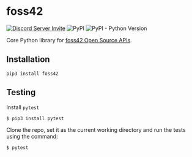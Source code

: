 # foss42

[![Discord Server Invite](https://img.shields.io/badge/DISCORD-JOIN%20SERVER-5663F7?style=for-the-badge&logo=discord&logoColor=white)](https://discord.gg/2s49SCNfyJ)
![PyPI](https://img.shields.io/pypi/v/foss42?logo=python&logoColor=yellow&style=for-the-badge)
![PyPI - Python Version](https://img.shields.io/pypi/pyversions/foss42?logo=python&logoColor=yellow&style=for-the-badge)

Core Python library for [foss42 Open Source APIs](https://github.com/foss42/api). 

## Installation

```
pip3 install foss42
```

## Testing

Install `pytest`

```
$ pip3 install pytest
```

Clone the repo, set it as the current working directory and run the tests using the command:

```
$ pytest
```
